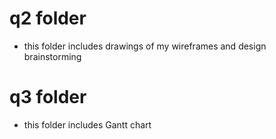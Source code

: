 # q2 folder
- this folder includes drawings of my wireframes and design brainstorming


# q3 folder
- this folder includes Gantt chart
